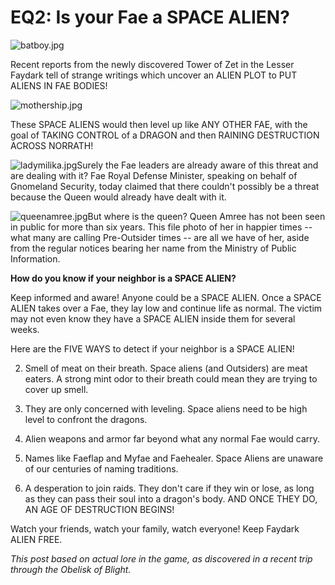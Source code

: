 # EQ2: Is your Fae a SPACE ALIEN?

![batboy.jpg](http://westkarana.com/wp-content/uploads/2006/11/batboy.jpg)

Recent reports from the newly discovered Tower of Zet in the Lesser Faydark tell of strange writings which uncover an ALIEN PLOT to PUT ALIENS IN FAE BODIES!

![mothership.jpg](http://westkarana.com/wp-content/uploads/2006/11/mothership.jpg)

These SPACE ALIENS would then level up like ANY OTHER FAE, with the goal of TAKING CONTROL of a DRAGON and then RAINING DESTRUCTION ACROSS NORRATH!

![ladymilika.jpg](http://westkarana.com/wp-content/uploads/2006/11/ladymilika.jpg)Surely the Fae leaders are already aware of this threat and are dealing with it? Fae Royal Defense Minister, speaking on behalf of Gnomeland Security, today claimed that there couldn't possibly be a threat because the Queen would already have dealt with it.

![queenamree.jpg](http://westkarana.com/wp-content/uploads/2006/11/queenamree.jpg)But where is the queen? Queen Amree has not been seen in public for more than six years. This file photo of her in happier times -- what many are calling Pre-Outsider times -- are all we have of her, aside from the regular notices bearing her name from the Ministry of Public Information.

**How do you know if your neighbor is a SPACE ALIEN?**

Keep informed and aware! Anyone could be a SPACE ALIEN. Once a SPACE ALIEN takes over a Fae, they lay low and continue life as normal. The victim may not even know they have a SPACE ALIEN inside them for several weeks.

Here are the FIVE WAYS to detect if your neighbor is a SPACE ALIEN!

 2. Smell of meat on their breath. Space aliens (and Outsiders) are meat eaters. A strong mint odor to their breath could mean they are trying to cover up smell.

 4. They are only concerned with leveling. Space aliens need to be high level to confront the dragons.

 6. Alien weapons and armor far beyond what any normal Fae would carry.

 8. Names like Faeflap and Myfae and Faehealer. Space Aliens are unaware of our centuries of naming traditions.

 10. A desperation to join raids. They don't care if they win or lose, as long as they can pass their soul into a dragon's body. AND ONCE THEY DO, AN AGE OF DESTRUCTION BEGINS!



Watch your friends, watch your family, watch everyone! Keep Faydark ALIEN FREE.

*This post based on actual lore in the game, as discovered in a recent trip through the Obelisk of Blight.*
